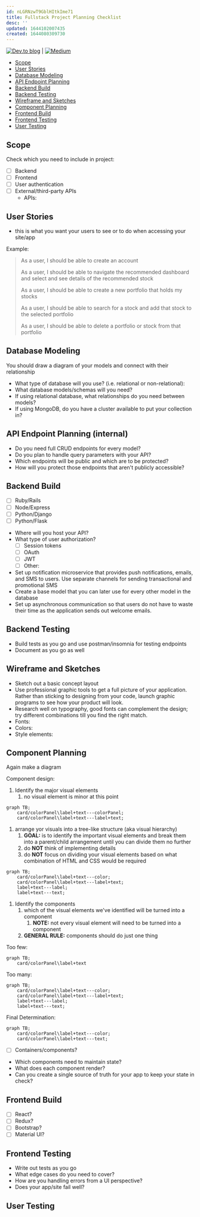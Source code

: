 ```yaml
---
id: nLGRNzwT9GblHItkIme71
title: Fullstack Project Planning Checklist
desc: ''
updated: 1644102007435
created: 1644080309730
---
```


[![Dev.to blog](https://img.shields.io/badge/dev.to-0A0A0A?style=flate&logo=dev.to&logoColor=white)](https://dev.to/thecodepixi/fullstack-project-planning-3jml) |
[![Medium](https://img.shields.io/badge/Medium-12100E?style=flat&logo=medium&logoColor=white)](https://moustafamm.medium.com/how-to-plan-step-by-step-a-full-stack-application-ee4e842d55f2)

- [Scope](#scope)
- [User Stories](#user-stories)
- [Database Modeling](#database-modeling)
- [API Endpoint Planning](#api-endpoint-planning)
- [Backend Build](#backend-build)
- [Backend Testing](#backend-testing)
- [Wireframe and Sketches](#wireframe-and-sketches)
- [Component Planning](#component-planning)
- [Frontend Build](#frontend-build)
- [Frontend Testing](#frontend-testing)
- [User Testing](#user-testing)

## Scope

Check which you need to include in project:

- [ ] Backend
- [ ] Frontend
- [ ] User authentication
- [ ] External/third-party APIs
  - APIs:

## User Stories

- this is what you want your users to see or to do when accessing your site/app

Example:

> As a user, I should be able to create an account
>
> As a user, I should be able to navigate the recommended dashboard and select and see details of the recommended stock
>
> As a user, I should be able to create a new portfolio that holds my stocks
>
> As a user, I should be able to search for a stock and add that stock to the selected portfolio
>
> As a user, I should be able to delete a portfolio or stock from that portfolio

## Database Modeling

You should draw a diagram of your models and connect with their relationship

- What type of database will you use? (i.e. relational or non-relational):
- What database models/schemas will you need?
- If using relational database, what relationships do you need between models?
- If using MongoDB, do you have a cluster available to put your collection in?

## API Endpoint Planning (internal)

- Do you need full CRUD endpoints for every model?
- Do you plan to handle query parameters with your API?
- Which endpoints will be public and which are to be protected?
- How will you protect those endpoints that aren't publicly accessible?

## Backend Build

- [ ] Ruby/Rails
- [ ] Node/Express
- [ ] Python/Django
- [ ] Python/Flask
- Where will you host your API?
- What type of user authorization?
  - [ ] Session tokens
  - [ ] OAuth
  - [ ] JWT
  - [ ] Other:
- Set up notification microservice that provides push notifications, emails, and SMS to users. Use separate channels for sending transactional and promotional SMS
- Create a base model that you can later use for every other model in the database
- Set up asynchronous communication so that users do not have to waste their time as the application sends out welcome emails.

## Backend Testing

- Build tests as you go and use postman/insomnia for testing endpoints
- Document as you go as well

## Wireframe and Sketches

- Sketch out a basic concept layout
- Use professional graphic tools to get a full picture of your application. Rather than sticking to designing from your code, launch graphic programs to see how your product will look.
- Research well on typography, good fonts can complement the design; try different combinations till you find the right match.
- Fonts:
- Colors:
- Style elements:

## Component Planning

Again make a diagram

Component design:

1. Identify the major visual elements
   1. no visual element is minor at this point

```mermaid
graph TB;
    card/colorPanel\label+text---colorPanel;
    card/colorPanel\label+text---label+text;
```

1. arrange yor visuals into a tree-like structure (aka visual hierarchy)
   1. **GOAL:** is to identify the important visual elements and break them into a parent/child arrangement until you can divide them no further
   1. do **NOT** think of implementing details
   1. do **NOT** focus on dividing your visual elements based on what combination of HTML and CSS would be required

```mermaid
graph TB;
    card/colorPanel\label+text---color;
    card/colorPanel\label+text---label+text;
    label+text---label;
    label+text---text;
```

1. Identify the components
   1. which of the visual elements we've identified will be turned into a component
      1. **NOTE:** not every visual element will need to be turned into a component
   1. **GENERAL RULE:** components should do just one thing

Too few:

```mermaid
graph TB;
    card/colorPanel\label+text
```

Too many:

```mermaid
graph TB;
    card/colorPanel\label+text---color;
    card/colorPanel\label+text---label+text;
    label+text---label;
    label+text---text;
```

Final Determination:

```mermaid
graph TB;
    card/colorPanel\label+text---color;
    card/colorPanel\label+text---text;
```

- [ ] Containers/components?
- Which components need to maintain state?
- What does each component render?
- Can you create a single source of truth for your app to keep your state in check?

## Frontend Build

- [ ] React?
- [ ] Redux?
- [ ] Bootstrap?
- [ ] Material UI?

## Frontend Testing

- Write out tests as you go
- What edge cases do you need to cover?
- How are you handling errors from a UI perspective?
- Does your app/site fail well?

## User Testing

